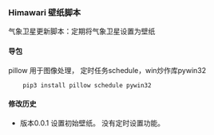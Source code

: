 ### Himawari 壁纸脚本
气象卫星更新脚本：定期将气象卫星设置为壁纸

#### 导包

pillow 用于图像处理， 定时任务schedule，win炒作库pywin32

        pip3 install pillow schedule pywin32

#### 修改历史

* 版本0.0.1 设置初始壁纸。 没有定时设置功能。
